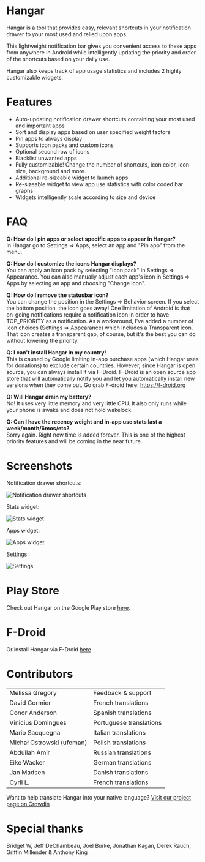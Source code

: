 Hangar
================

Hangar is a tool that provides easy, relevant shortcuts in your notification drawer to your most used and relied upon apps.

This lightweight notification bar gives you convenient access to these apps from anywhere in Android while intelligently updating the priority and order of the shortcuts based on your daily use.

Hangar also keeps track of app usage statistics and includes 2 highly customizable widgets.

Features
================

* Auto-updating notification drawer shortcuts containing your most used and important apps
* Sort and display apps based on user specified weight factors
* Pin apps to always display
* Supports icon packs and custom icons
* Optional second row of icons
* Blacklist unwanted apps
* Fully customizable!  Change the number of shortcuts, icon color, icon size, background and more.
* Additional re-sizeable widget to launch apps
* Re-sizeable widget to view app use statistics with color coded bar graphs
* Widgets intelligently scale according to size and device

FAQ
================

**Q: How do I pin apps or select specific apps to appear in Hangar?**  
In Hangar go to Settings => Apps, select an app and "Pin app" from the menu.

**Q: How do I customize the icons Hangar displays?**  
You can apply an icon pack by selecting "Icon pack" in Settings => Appearance.  You can also manually adjust each app's icon in Settings => Apps by selecting an app and choosing "Change icon".

**Q: How do I remove the statusbar icon?**  
You can change the position in the Settings => Behavior screen. If you select the bottom position, the icon goes away!  One limitation of Android is that on-going notifications require a notification icon in order to have TOP_PRIORITY as a notification.  As a workaround, I've added a number of icon choices (Settings => Appearance) which includes a Transparent icon.  That icon creates a transparent gap, of course, but it's the best you can do without lowering the priority.

**Q: I can't install Hangar in my country!**  
This is caused by Google limiting in-app purchase apps (which Hangar uses for donations) to exclude certain countries.  However, since Hangar is open source, you can always install it via F-Droid.  F-Droid is an open source app store that will automatically notify you and let you automatically install new versions when they come out. Go grab F-droid here: https://f-droid.org

**Q: Will Hangar drain my battery?**  
No!  It uses very little memory and very little CPU.  It also only runs while your phone is awake and does not hold wakelock.

**Q: Can I have the recency weight and in-app use stats last a week/month/6mos/etc?**  
Sorry again.  Right now time is added forever.  This is one of the highest priority features and will be coming in the near future.

Screenshots
================

Notification drawer shortcuts:

  ![Notification drawer shortcuts](http://mimic.ca/~jeff/hangar/Hangar_1_notif.png)

Stats widget:

  ![Stats widget](http://mimic.ca/~jeff/hangar/Hangar_2_stats_widget.png)

Apps widget:

  ![Apps widget](http://mimic.ca/~jeff/hangar/Hangar_3_apps_widget.png)

Settings:

  ![Settings](http://mimic.ca/~jeff/hangar/Hangar_settings.png)

Play Store
================

Check out Hangar on the Google Play store [here](https://play.google.com/store/apps/details?id=ca.mimic.apphangar).

F-Droid
================

Or install Hangar via F-Droid [here](https://f-droid.org)

Contributors
================
<table>
  <tr>
    <td>
      Melissa Gregory
    </td><td>
    Feedback & support
    </td>
  </tr>
  <tr>
    <td>
      David Cormier 
    </td><td>
      French translations 
    </td>
  </tr>
  <tr>
    <td>
      Conor Anderson 
    </td><td>
      Spanish translations 
    </td>
  </tr>
  <tr>
    <td>
      Vinicius Domingues 
    </td><td>
      Portuguese translations 
    </td>
  </tr>
  <tr>
    <td>
      Mario Sacquegna 
    </td><td>
      Italian translations 
    </td>
  </tr>
  <tr>
    <td>
      Michał Ostrowski (ufoman) 
    </td><td>
      Polish translations 
    </td>
  </tr>
  <tr>
    <td>
      Abdullah Amir
    </td><td>
      Russian translations
    </td>
  </tr>
  <tr>
    <td>
      Eike Wacker
    </td><td>
      German translations
    </td>
  </tr>
  <tr>
    <td>
      Jan Madsen
    </td><td>
      Danish translations
    </td>
  </tr>
  <tr>
    <td>
      Cyril L.
    </td><td>
      French translations
    </td>
  </tr>
</table>

Want to help translate Hangar into your native language?  [Visit our project page on Crowdin](https://crowdin.net/project/hangar)

Special thanks
================
Bridget W, Jeff DeChambeau, Joel Burke, Jonathan Kagan, Derek Rauch, Griffin Millender &amp; Anthony King
